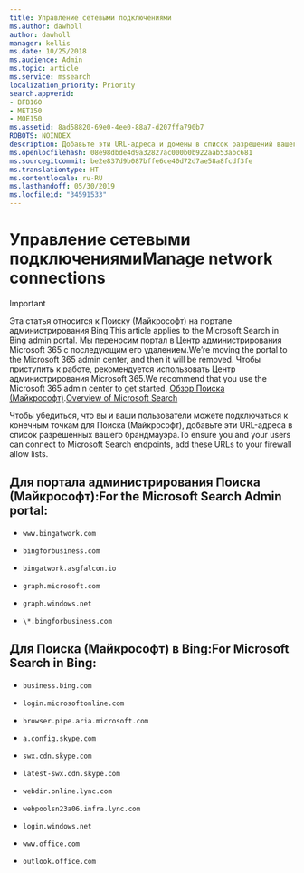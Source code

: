 ```yaml
---
title: Управление сетевыми подключениями
ms.author: dawholl
author: dawholl
manager: kellis
ms.date: 10/25/2018
ms.audience: Admin
ms.topic: article
ms.service: mssearch
localization_priority: Priority
search.appverid:
- BFB160
- MET150
- MOE150
ms.assetid: 8ad58820-69e0-4ee0-88a7-d207ffa790b7
ROBOTS: NOINDEX
description: Добавьте эти URL-адреса и домены в список разрешений вашего брандмауэра, чтобы пользователи могли легко получать доступ к Поиску (Майкрософт)
ms.openlocfilehash: 08e98dbde4d9a32827ac000b0b922aab53abc681
ms.sourcegitcommit: be2e837d9b087bffe6ce40d72d7ae58a8fcdf3fe
ms.translationtype: HT
ms.contentlocale: ru-RU
ms.lasthandoff: 05/30/2019
ms.locfileid: "34591533"
---
```

# <a name="manage-network-connections"></a><span data-ttu-id="d3fd8-103">Управление сетевыми подключениями</span><span class="sxs-lookup"><span data-stu-id="d3fd8-103">Manage network connections</span></span>

> [!IMPORTANT]
> <span data-ttu-id="d3fd8-104">Эта статья относится к Поиску (Майкрософт) на портале администрирования Bing.</span><span class="sxs-lookup"><span data-stu-id="d3fd8-104">This article applies to the Microsoft Search in Bing admin portal.</span></span> <span data-ttu-id="d3fd8-105">Мы переносим портал в Центр администрирования Microsoft 365 с последующим его удалением.</span><span class="sxs-lookup"><span data-stu-id="d3fd8-105">We’re moving the portal to the Microsoft 365 admin center, and then it will be removed.</span></span> <span data-ttu-id="d3fd8-106">Чтобы приступить к работе, рекомендуется использовать Центр администрирования Microsoft 365.</span><span class="sxs-lookup"><span data-stu-id="d3fd8-106">We recommend that you use the Microsoft 365 admin center to get started.</span></span> <span data-ttu-id="d3fd8-107">[Обзор Поиска (Майкрософт)](overview-microsoft-search.md).</span><span class="sxs-lookup"><span data-stu-id="d3fd8-107">[Overview of Microsoft Search](overview-microsoft-search.md)</span></span>
    
<span data-ttu-id="d3fd8-108">Чтобы убедиться, что вы и ваши пользователи можете подключаться к конечным точкам для Поиска (Майкрософт), добавьте эти URL-адреса в список разрешенных вашего брандмауэра.</span><span class="sxs-lookup"><span data-stu-id="d3fd8-108">To ensure you and your users can connect to Microsoft Search endpoints, add these URLs to your firewall allow lists.</span></span>
  
## <a name="for-the-microsoft-search-admin-portal"></a><span data-ttu-id="d3fd8-109">Для портала администрирования Поиска (Майкрософт):</span><span class="sxs-lookup"><span data-stu-id="d3fd8-109">For the Microsoft Search Admin portal:</span></span>

- `www.bingatwork.com`
    
- `bingforbusiness.com`
    
- `bingatwork.asgfalcon.io`
    
- `graph.microsoft.com`
    
- `graph.windows.net`
    
- `\*.bingforbusiness.com`
    
## <a name="for-microsoft-search-in-bing"></a><span data-ttu-id="d3fd8-110">Для Поиска (Майкрософт) в Bing:</span><span class="sxs-lookup"><span data-stu-id="d3fd8-110">For Microsoft Search in Bing:</span></span>

- `business.bing.com`
    
- `login.microsoftonline.com`
    
- `browser.pipe.aria.microsoft.com`
    
- `a.config.skype.com`
    
- `swx.cdn.skype.com`
    
- `latest-swx.cdn.skype.com`
    
- `webdir.online.lync.com`
    
- `webpoolsn23a06.infra.lync.com`
    
- `login.windows.net`
    
- `www.office.com`
    
- `outlook.office.com`
